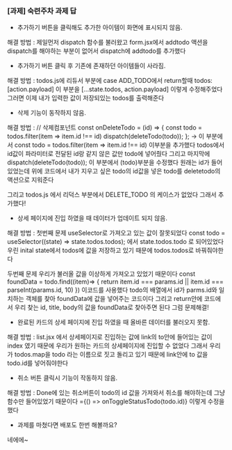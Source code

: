 ### [과제] 숙련주차 과제 답

- 추가하기 버튼을 클릭해도 추가한 아이템이 화면에 표시되지 않음.

해결 방법 : 제일먼저 dispatch 함수를 불러왔고
form.jsx에서 addtodo 액션을 dispatch를 해야하는 부분이 없어서
dispatch에 addtodo를 추가했다


- 추가하기 버튼 클릭 후 기존에 존재하던 아이템들이 사라짐.

해결 방법 : todos.js에 리듀서 부분에
case ADD_TODO에서 return할때 todos: [action.payload] 이 부분을
[...state.todos, action.payload] 이렇게 수정해주었다
그러면 이제 내가 입력한 값이 저장되있는 todos를 출력해준다



- 삭제 기능이 동작하지 않음.

해결 방법 : 
  // 삭제컴포넌트
  const onDeleteTodo = (id) => {
    const todo = todos.filter(item => item.id !== id)
    dispatch(deleteTodo(todo));
  };
-> 이 부분에서 const todo = todos.filter(item => item.id !== id) 이부분을 추가했다
todos에서 id값이 파라미터로 전달된 id랑 같지 않은 값만 todo에 넣어줬다
그리고 마지막에 dispatch(deleteTodo(todo)); 이 부분에서 (todo)부분을 수정했다 원래는 id가 들어있었는데
위에 코드에서 내가 지우고 싶은 todo의 id값을 넣은 todo를 deletetodo의 액션으로 지워준다

그리고 todos.js 에서 리덕스 부분에서 DELETE_TODO 의 케이스가 없었다 그래서 추가했다!



- 상세 페이지에 진입 하였을 때 데이터가 업데이트 되지 않음.

해결 방법 : 
첫번째 문제 useSelector로 가져오고 있는 값이 잘못되었다 
const todo = useSelector((state) => state.todos.todos); 에서
state.todos.todo 로 되어있었다 우린 inital state에서 todos에 값을 저장하고 있기 때문에 
todos.todos로 바꿔줘야한다

두번째 문제 우리가 불러올 값을 이상하게 가져오고 있었기 때문이다
  const foundData = todo.find((item)=> {
    return item.id === params.id || item.id === parseInt(params.id, 10)
  }) 이코드를 사용했다
  todo의 배열에서 id가 parms.id와 일치하는 객체를 찾아 foundData에 값을 넣어주는 코드이다
  그리고 return안에 코드에서 우리 찾는 id, title, body의 값을 foundData로 찾아주면 된다 그럼 문제해결!



- 완료된 카드의 상세 페이지에 진입 하였을 때 올바른 데이터를 불러오지 못함.

해결 방법 : list.jsx 에서 상세페이지로 진입하는 값에 link의 to안에 들어있는 값이
index 였기 때문에 우리가 원하는 카드의 상세페이지에 진입할 수 없었다
그래서 우리가 todos.map을 todo 라는 이름으로 짓고 돌리고 있기 때문에 link안에 to 값을 todo.id를 넣어줘야한다


- 취소 버튼 클릭시 기능이 작동하지 않음.

해결 방법 : Done에 있는 취소버튼이
todo의 id 값을 가져와서 취소를 해야하는데 그냥 함수만 들어있었기 때문이다
={() => onToggleStatusTodo(todo.id)} 이렇게 수정을 했다


- 과제를 마쳤다면 배포도 한번 해볼까요?

네에에~